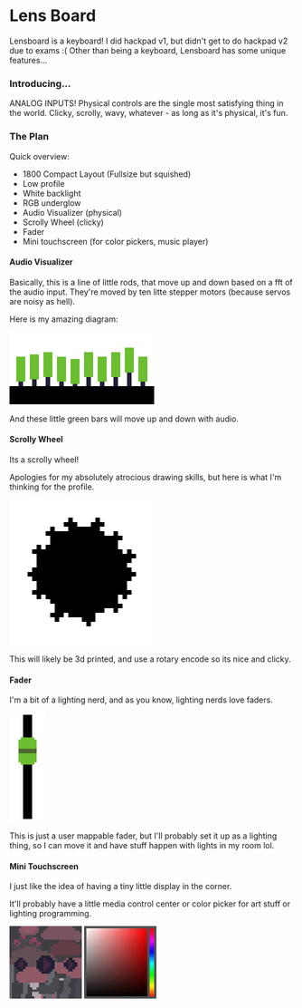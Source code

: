# Lens Board

Lensboard is a keyboard! I did hackpad v1, but didn't get to do hackpad v2 due to exams :(
Other than being a keyboard, Lensboard has some unique features...

### Introducing...

ANALOG INPUTS!
Physical controls are the single most satisfying thing in the world. Clicky, scrolly, wavy, whatever - as long as it's physical, it's fun.

### The Plan

Quick overview:

- 1800 Compact Layout (Fullsize but squished)
- Low profile
- White backlight
- RGB underglow
- Audio Visualizer (physical)
- Scrolly Wheel (clicky)
- Fader
- Mini touchscreen (for color pickers, music player)

#### Audio Visualizer

Basically, this is a line of little rods, that move up and down based on a fft of the audio input. They're moved by ten litte stepper motors (because servos are noisy as hell).

Here is my amazing diagram:

<img alt="A horizontal line of ten green rods, at various heights." src="./audio-visualiser-demo.png" style="width: 256px;-ms-interpolation-mode: nearest-neighbor;
  /* Firefox */
  image-rendering: crisp-edges;
  /* Chromium + Safari */
  image-rendering: pixelated;">

And these little green bars will move up and down with audio.

#### Scrolly Wheel

Its a scrolly wheel!

Apologies for my absolutely atrocious drawing skills, but here is what I'm thinking for the profile. 

<img alt="Scrolly wheel diagram" src="./scrolly-wheel-demo.png" style="width: 256px;-ms-interpolation-mode: nearest-neighbor;
  /* Firefox */
  image-rendering: crisp-edges;
  /* Chromium + Safari */
  image-rendering: pixelated;">

This will likely be 3d printed, and use a rotary encode so its nice and clicky.

#### Fader

I'm a bit of a lighting nerd, and as you know, lighting nerds love faders.

<img alt="Fader (slide potentiometer / slider)" src="./fader-demo.png" style="width: 64px;-ms-interpolation-mode: nearest-neighbor;
  /* Firefox */
  image-rendering: crisp-edges;
  /* Chromium + Safari */
  image-rendering: pixelated;">

This is just a user mappable fader, but I'll probably set it up as a lighting thing, so I can move it and have stuff happen with lights in my room lol.

#### Mini Touchscreen

I just like the idea of having a tiny little display in the corner.

It'll probably have a little media control center or color picker for art stuff or lighting programming.

<img alt="Media Player with album art" src="./touchscreen-demo-1.png" style="width: 128px;-ms-interpolation-mode: nearest-neighbor;
  /* Firefox */
  image-rendering: crisp-edges;
  /* Chromium + Safari */
  image-rendering: pixelated;">
<img alt="HSV Color picker" src="./touchscreen-demo-2.png" style="width: 128px;-ms-interpolation-mode: nearest-neighbor;
  /* Firefox */
  image-rendering: crisp-edges;
  /* Chromium + Safari */
  image-rendering: pixelated;">